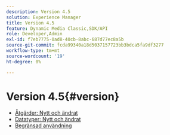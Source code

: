 ```yaml
---
description: Version 4.5
solution: Experience Manager
title: Version 4.5
feature: Dynamic Media Classic,SDK/API
role: Developer,Admin
exl-id: f7eb7775-0ad8-40cb-8abc-687d77ec8a5b
source-git-commit: fcda99340a18d5037157723bb3bdca5fa9df3277
workflow-type: tm+mt
source-wordcount: '19'
ht-degree: 0%

---
```


# Version 4.5{#version}

* [Åtgärder: Nytt och ändrat](r-4-5-operations.md)
* [Datatyper: Nytt och ändrat](r-4-5-types.md)
* [Begränsad användning](r-restricted-use.md)
